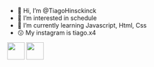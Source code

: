- 👋 Hi, I’m @TiagoHinsckinck
- 👀 I’m interested in schedule
- 🌱 I’m currently learning Javascript, Html, Css
- :kissing: My instagram is tiago.x4


<img src="https://cdn.jsdelivr.net/gh/devicons/devicon/icons/java/java-original.svg" width="40" height="40"/> <img src="https://cdn.jsdelivr.net/gh/devicons/devicon/icons/linux/linux-original.svg" width="40" height="40"/>

<!---
TiagoHinsckinck/TiagoHinsckinck is a ✨ special ✨ repository because its `README.md` (this file) appears on your GitHub profile.
You can click the Preview link to take a look at your changes.
--->

